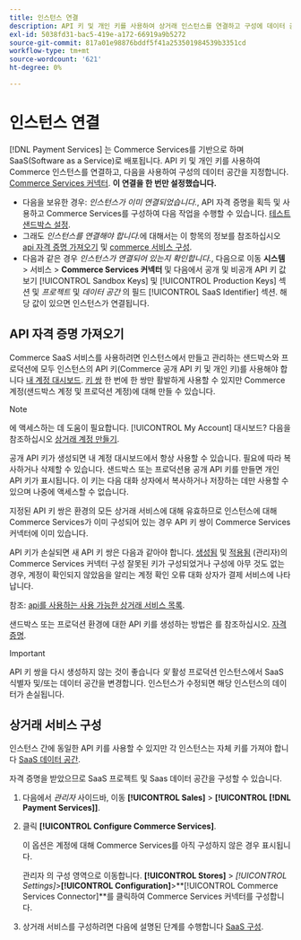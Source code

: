 ```yaml
---
title: 인스턴스 연결
description: API 키 및 개인 키를 사용하여 상거래 인스턴스를 연결하고 구성에 데이터 공간을 지정합니다.
exl-id: 5038fd31-bac5-419e-a172-66919a9b5272
source-git-commit: 817a01e98876bddf5f41a253501984539b3351cd
workflow-type: tm+mt
source-wordcount: '621'
ht-degree: 0%

---
```


# 인스턴스 연결

[!DNL Payment Services] 는 Commerce Services를 기반으로 하며 SaaS(Software as a Service)로 배포됩니다. API 키 및 개인 키를 사용하여 Commerce 인스턴스를 연결하고, 다음을 사용하여 구성의 데이터 공간을 지정합니다. [Commerce Services 커넥터](https://experienceleague.adobe.com/docs/commerce-merchant-services/user-guides/saas.html). **이 연결을 한 번만 설정했습니다.**

* 다음을 보유한 경우: *인스턴스가 이미 연결되었습니다.*, API 자격 증명을 획득 및 사용하고 Commerce Services를 구성하여 다음 작업을 수행할 수 있습니다. [테스트 샌드박스 설정](https://experienceleague.adobe.com/docs/commerce-merchant-services/payment-services/get-started/sandbox.html).
* 그래도 *인스턴스를 연결해야 합니다.*&#x200B;에 대해서는 이 항목의 정보를 참조하십시오 [api 자격 증명 가져오기](#obtain-api-credentials) 및 [commerce 서비스 구성](#configure-commerce-services).
* 다음과 같은 경우 *인스턴스가 연결되어 있는지 확인합니다.*, 다음으로 이동 **시스템** > 서비스 > **Commerce Services 커넥터** 및 다음에서 공개 및 비공개 API 키 값 보기 [!UICONTROL Sandbox Keys] 및 [!UICONTROL Production Keys] 섹션 및 *프로젝트* 및 *데이터 공간* 의 필드 [!UICONTROL SaaS Identifier] 섹션. 해당 값이 있으면 인스턴스가 연결됩니다.

## API 자격 증명 가져오기

Commerce SaaS 서비스를 사용하려면 인스턴스에서 만들고 관리하는 샌드박스와 프로덕션에 모두 인스턴스의 API 키(Commerce 공개 API 키 및 개인 키)를 사용해야 합니다 [내 계정 대시보드](https://account.magento.com/customer/account/login). [키 쌍](https://docs.magento.com/user-guide/configuration/services/saas.html) 한 번에 한 쌍만 활발하게 사용할 수 있지만 Commerce 계정(샌드박스 계정 및 프로덕션 계정)에 대해 만들 수 있습니다.

>[!NOTE]
>
>에 액세스하는 데 도움이 필요합니다. [!UICONTROL My Account] 대시보드? 다음을 참조하십시오 [상거래 계정 만들기](https://docs.magento.com/user-guide/magento/magento-account-create.html).

공개 API 키가 생성되면 내 계정 대시보드에서 항상 사용할 수 있습니다. 필요에 따라 복사하거나 삭제할 수 있습니다. 샌드박스 또는 프로덕션용 공개 API 키를 만들면 개인 API 키가 표시됩니다. 이 키는 다음 대화 상자에서 복사하거나 저장하는 데만 사용할 수 있으며 나중에 액세스할 수 없습니다.

지정된 API 키 쌍은 환경의 모든 상거래 서비스에 대해 유효하므로 인스턴스에 대해 Commerce Services가 이미 구성되어 있는 경우 API 키 쌍이 Commerce Services 커넥터에 이미 있습니다.

API 키가 손실되면 새 API 키 쌍은 다음과 같아야 합니다. [생성됨](https://experienceleague.adobe.com/docs/commerce-merchant-services/payment-services/get-started/connect.html#generate-an-api-key-and-private-key) 및 [적용됨](https://experienceleague.adobe.com/docs/commerce-merchant-services/payment-services/get-started/connect.html#configure-saas-project) (관리자)의 Commerce Services 커넥터 구성 잘못된 키가 구성되었거나 구성에 아무 것도 없는 경우, 계정이 확인되지 않았음을 알리는 계정 확인 오류 대화 상자가 결제 서비스에 나타납니다.

참조: [api를 사용하는 사용 가능한 상거래 서비스 목록](https://docs.magento.com/user-guide/system/saas.html#available-services).

샌드박스 또는 프로덕션 환경에 대한 API 키를 생성하는 방법은 를 참조하십시오. [자격 증명](https://experienceleague.adobe.com/docs/commerce-merchant-services/user-guides/saas.html#apikey).

>[!IMPORTANT]
>API 키 쌍을 다시 생성하지 않는 것이 좋습니다 *및* 활성 프로덕션 인스턴스에서 SaaS 식별자 및/또는 데이터 공간을 변경합니다. 인스턴스가 수정되면 해당 인스턴스의 데이터가 손실됩니다.

## 상거래 서비스 구성

인스턴스 간에 동일한 API 키를 사용할 수 있지만 각 인스턴스는 자체 키를 가져야 합니다 [SaaS 데이터 공간](https://experienceleague.adobe.com/docs/commerce-merchant-services/user-guides/saas.html#saasenv).

자격 증명을 받았으므로 SaaS 프로젝트 및 Saas 데이터 공간을 구성할 수 있습니다.

1. 다음에서 _관리자_ 사이드바, 이동 **[!UICONTROL Sales]** > **[!UICONTROL [!DNL Payment Services]]**.
1. 클릭 **[!UICONTROL Configure Commerce Services]**.

   이 옵션은 계정에 대해 Commerce Services를 아직 구성하지 않은 경우 표시됩니다.

   관리자 의 구성 영역으로 이동합니다. **[!UICONTROL Stores]** > _[!UICONTROL Settings]_>**[!UICONTROL Configuration]**>**[!UICONTROL Commerce Services Connector]**를 클릭하여 Commerce Services 커넥터를 구성합니다.

1. 상거래 서비스를 구성하려면 다음에 설명된 단계를 수행합니다 [SaaS 구성](https://experienceleague.adobe.com/docs/commerce-merchant-services/user-guides/integration-services/saas.html#saasenv).
